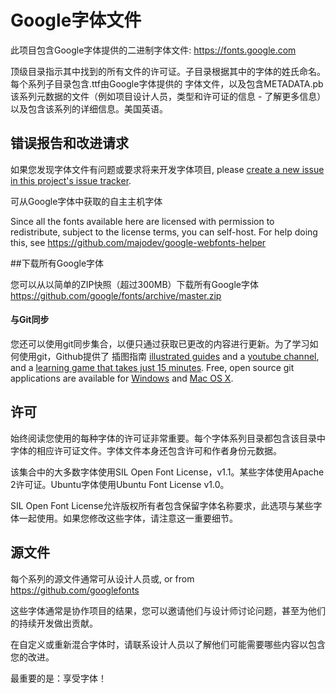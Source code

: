 # Google字体文件

此项目包含Google字体提供的二进制字体文件: https://fonts.google.com

顶级目录指示其中找到的所有文件的许可证。子目录根据其中的字体的姓氏命名。
每个系列子目录包含.ttf由Google字体提供的 字体文件，以及包含METADATA.pb该系列元数据的文件（例如项目设计人员，类型和许可证的信息 - 了解更多信息）以及包含该系列的详细信息。美国英语。



## 错误报告和改进请求

如果您发现字体文件有问题或要求将来开发字体项目, please [create a new issue in this project's issue tracker](https://github.com/google/fonts/issues).

可从Google字体中获取的自主主机字体

Since all the fonts available here are licensed with permission to redistribute, subject to the license terms, you can self-host.
For help doing this, see <https://github.com/majodev/google-webfonts-helper>

##下载所有Google字体

您可以从以简单的ZIP快照（超过300MB）下载所有Google字体<https://github.com/google/fonts/archive/master.zip>

#### 与Git同步

您还可以使用git同步集合，以便只通过获取已更改的内容进行更新。为了学习如何使用git，Github提供了
插图指南 [illustrated guides](https://guides.github.com) and a [youtube channel](https://www.youtube.com/user/GitHubGuides), and a [learning game that takes just 15 minutes](https://try.github.io). 
Free, open source git applications are available for [Windows](https://msysgit.github.io) and [Mac OS X](http://gitx.laullon.com).

## 许可

始终阅读您使用的每种字体的许可证非常重要。每个字体系列目录都包含该目录中字体的相应许可证文件。字体文件本身还包含许可和作者身份元数据。

该集合中的大多数字体使用SIL Open Font License，v1.1。某些字体使用Apache 2许可证。Ubuntu字体使用Ubuntu Font License v1.0。

SIL Open Font License允许版权所有者包含保留字体名称要求，此选项与某些字体一起使用。如果您修改这些字体，请注意这一重要细节。

## 源文件

每个系列的源文件通常可从设计人员或, or from https://github.com/googlefonts 

这些字体通常是协作项目的结果，您可以邀请他们与设计师讨论问题，甚至为他们的持续开发做出贡献。

在自定义或重新混合字体时，请联系设计人员以了解他们可能需要哪些内容以包含您的改进。

最重要的是：享受字体！


